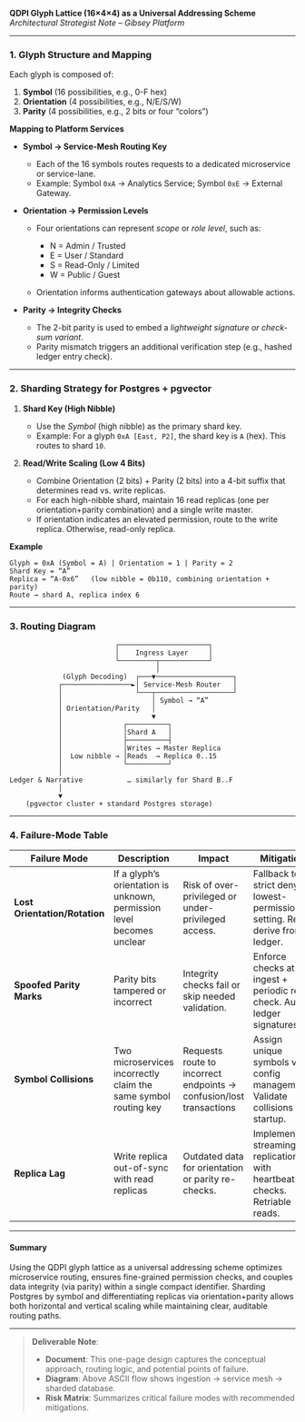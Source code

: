 **QDPI Glyph Lattice (16×4×4) as a Universal Addressing Scheme**
*Architectural Strategist Note – Gibsey Platform*

---

### 1. Glyph Structure and Mapping

Each glyph is composed of:

1. **Symbol** (16 possibilities, e.g., 0-F hex)
2. **Orientation** (4 possibilities, e.g., N/E/S/W)
3. **Parity** (4 possibilities, e.g., 2 bits or four “colors”)

**Mapping to Platform Services**

* **Symbol → Service-Mesh Routing Key**

  * Each of the 16 symbols routes requests to a dedicated microservice or service-lane.
  * Example: Symbol `0xA` → Analytics Service; Symbol `0xE` → External Gateway.

* **Orientation → Permission Levels**

  * Four orientations can represent *scope* or *role level*, such as:

    * N = Admin / Trusted
    * E = User / Standard
    * S = Read-Only / Limited
    * W = Public / Guest
  * Orientation informs authentication gateways about allowable actions.

* **Parity → Integrity Checks**

  * The 2-bit parity is used to embed a *lightweight signature or check-sum variant*.
  * Parity mismatch triggers an additional verification step (e.g., hashed ledger entry check).

---

### 2. Sharding Strategy for Postgres + pgvector

1. **Shard Key (High Nibble)**

   * Use the *Symbol* (high nibble) as the primary shard key.
   * Example: For a glyph `0xA [East, P2]`, the shard key is `A` (hex). This routes to shard `10`.

2. **Read/Write Scaling (Low 4 Bits)**

   * Combine Orientation (2 bits) + Parity (2 bits) into a 4-bit suffix that determines read vs. write replicas.
   * For each high-nibble shard, maintain 16 read replicas (one per orientation+parity combination) and a single write master.
   * If orientation indicates an elevated permission, route to the write replica. Otherwise, read-only replica.

**Example**

```
Glyph = 0xA (Symbol = A) | Orientation = 1 | Parity = 2
Shard Key = “A”
Replica = “A-0x6”   (low nibble = 0b110, combining orientation + parity)
Route → shard A, replica index 6
```

---

### 3. Routing Diagram

```
                          ┌──────────────────────┐
                          │    Ingress Layer     │
                          └─────────┬────────────┘
                                    │
             (Glyph Decoding)  ┌───▼───────────────────┐
            ┌─────────────────►│ Service-Mesh Router   │
            │                  └───┬───────────────────┘
            │                      │ Symbol → “A”
            │ Orientation/Parity   │
            │                      ▼
            │               ┌──────────┐
            │               │Shard A   │
            │               ├──────────┤
            │               │Writes → Master Replica
            │  Low nibble → │Reads  → Replica 0..15
            │               └──────────┘
            │
Ledger & Narrative           … similarly for Shard B..F
            │
            ▼
    (pgvector cluster + standard Postgres storage)
```

---

### 4. Failure-Mode Table

| **Failure Mode**              | **Description**                                                       | **Impact**                                                          | **Mitigation**                                                               |
| ----------------------------- | --------------------------------------------------------------------- | ------------------------------------------------------------------- | ---------------------------------------------------------------------------- |
| **Lost Orientation/Rotation** | If a glyph’s orientation is unknown, permission level becomes unclear | Risk of over-privileged or under-privileged access.                 | Fallback to strict deny or lowest-permission setting. Re-derive from ledger. |
| **Spoofed Parity Marks**      | Parity bits tampered or incorrect                                     | Integrity checks fail or skip needed validation.                    | Enforce checks at ingest + periodic re-check. Audit ledger signatures.       |
| **Symbol Collisions**         | Two microservices incorrectly claim the same symbol routing key       | Requests route to incorrect endpoints → confusion/lost transactions | Assign unique symbols via config management. Validate collisions at startup. |
| **Replica Lag**               | Write replica out-of-sync with read replicas                          | Outdated data for orientation or parity re-checks.                  | Implement streaming replication with heartbeat checks. Retriable reads.      |

---

#### **Summary**

Using the QDPI glyph lattice as a universal addressing scheme optimizes microservice routing, ensures fine-grained permission checks, and couples data integrity (via parity) within a single compact identifier. Sharding Postgres by symbol and differentiating replicas via orientation+parity allows both horizontal and vertical scaling while maintaining clear, auditable routing paths.

---

> **Deliverable Note**:
>
> * **Document**: This one-page design captures the conceptual approach, routing logic, and potential points of failure.
> * **Diagram**: Above ASCII flow shows ingestion → service mesh → sharded database.
> * **Risk Matrix**: Summarizes critical failure modes with recommended mitigations.